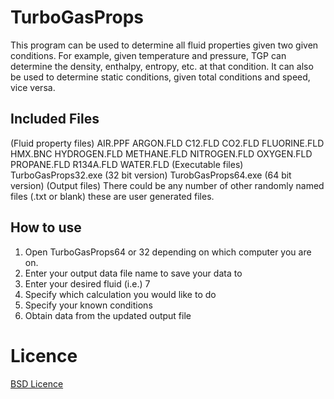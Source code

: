 TurboGasProps
=============

This program can be used to determine all fluid properties given two given conditions.  For example, given temperature and pressure, TGP can determine the density, enthalpy, entropy, etc. at that condition.  It can also be used to determine static conditions, given total conditions and speed, vice versa.

Included Files
--------------
(Fluid property files) 
AIR.PPF 
ARGON.FLD 
C12.FLD 
CO2.FLD 
FLUORINE.FLD 
HMX.BNC 
HYDROGEN.FLD 
METHANE.FLD 
NITROGEN.FLD 
OXYGEN.FLD 
PROPANE.FLD 
R134A.FLD 
WATER.FLD 
(Executable files) 
TurboGasProps32.exe (32 bit version) 
TurobGasProps64.exe (64 bit version) 
(Output files) 
There could be any number of other randomly named files (.txt or blank) 
these are user generated files.

How to use
----------

1) Open TurboGasProps64 or 32 depending on which computer you are on.
2) Enter your output data file name to save your data to
3) Enter your desired fluid (i.e.) 7
4) Specify which calculation you would like to do
5) Specify your known conditions
6) Obtain data from the updated output file

Licence
=======
[BSD Licence](http://opensource.org/licenses/bsd-license.php)
